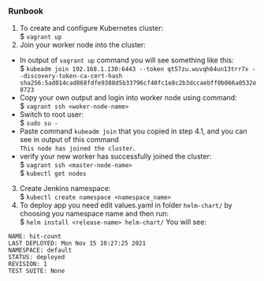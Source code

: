 ### Runbook

1. To create and configure Kubernetes cluster:  
    $ `vagrant up`  
2. Join your worker node into the cluster:   
- In output of `vagrant up` command you will see something like this:     
$ `kubeadm join 192.168.1.130:6443 --token qt57zu.wuvqh64un13trr7x --discovery-token-ca-cert-hash sha256:5ad014cad868fdfe9388d5b33796cf40fc1e8c2b3dccaebff0b066a0532e8723`    
- Copy your own output and login into worker node using command:  
 $ `vagrant ssh <woker-node-name>`  
- Switch to root user:  
 $ `sudo su -`  
- Paste command `kubeadm join` that you copied in step 4.1, and you can see in output of this command   
`This node has joined the cluster`.  
- verify your new worker has successfully joined the cluster:  
 $ `vagrant ssh <master-node-name>`  
 $ `kubectl get nodes` 
3. Create Jenkins namespace:  
    $ `kubectl create namespace <namespace_name>` 
4. To deploy app you need edit values.yaml in folder `helm-chart/` by choosing you namespace name and then run:  
$ `helm install <release-name> helm-chart/`
    You will see:
```
NAME: hit-count
LAST DEPLOYED: Mon Nov 15 10:27:25 2021
NAMESPACE: default
STATUS: deployed
REVISION: 1
TEST SUITE: None
```